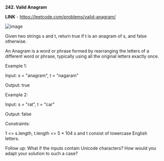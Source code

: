 **242. Valid Anagram**

**LINK** - https://leetcode.com/problems/valid-anagram/

![image](https://user-images.githubusercontent.com/92528845/190075285-7374eac7-0a1c-40fa-8740-ed150a454ac4.png)


Given two strings s and t, return true if t is an anagram of s, and false otherwise.

An Anagram is a word or phrase formed by rearranging the letters of a different word or phrase, typically using all the original letters exactly once.

 
Example 1:

Input: s = "anagram", t = "nagaram"

Output: true


Example 2:

Input: s = "rat", t = "car"

Output: false
 

Constraints:

1 <= s.length, t.length <= 5 * 104
s and t consist of lowercase English letters.
 

Follow up: What if the inputs contain Unicode characters? How would you adapt your solution to such a case?
